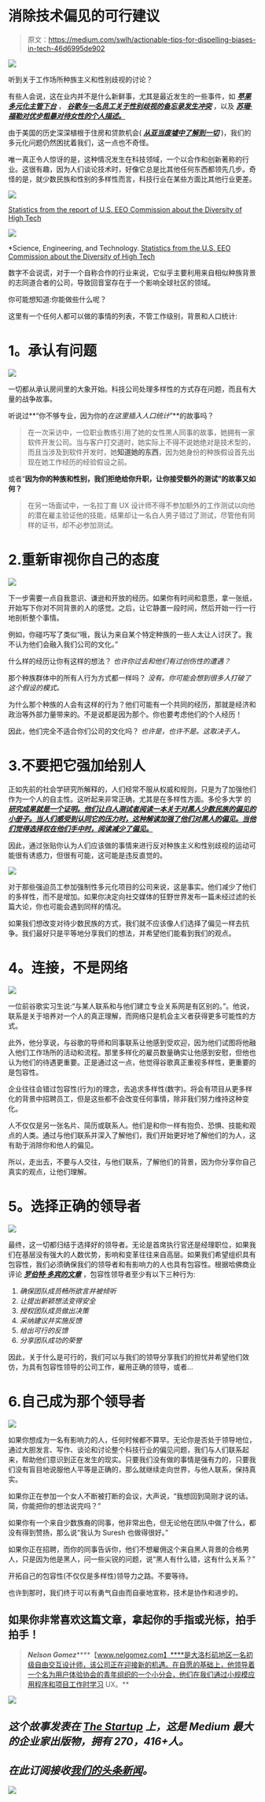 # 消除技术偏见的可行建议

> 原文：<https://medium.com/swlh/actionable-tips-for-dispelling-biases-in-tech-46d6995de902>

![](img/b42147204dcbd213662fdd121162ce8c.png)

听到关于工作场所种族主义和性别歧视的讨论？

有些人会说，这在业内并不是什么新鲜事，尤其是最近发生的一些事件，如 [***苹果多元化主管下台***](https://www.google.com/url?sa=t&rct=j&q=&esrc=s&source=web&cd=1&cad=rja&uact=8&ved=0ahUKEwj8-ISw_tDXAhWKsFQKHbA3DiQQFggrMAA&url=https%3A%2F%2Fnypost.com%2F2017%2F11%2F17%2Fapples-diversity-chief-lasts-just-six-months%2F&usg=AOvVaw0y0i0GybGvJZ13yWUlHgk7) ， [***谷歌与一名员工关于性别歧视的备忘录发生冲突***](https://gizmodo.com/exclusive-heres-the-full-10-page-anti-diversity-screed-1797564320) ，以及 [***苏珊·福勒对优步粗暴对待女性的个人描述。***](https://www.susanjfowler.com/blog/2017/2/19/reflecting-on-one-very-strange-year-at-uber)

由于美国的历史深深植根于住房和贷款机会( [***从亚当废墟中了解到一切***](https://www.facebook.com/truTVAdamRuinsEverything/videos/710617992474278/) )，我们的多元化问题仍然困扰着我们，这一点也不奇怪。

唯一真正令人惊讶的是，这种情况发生在科技领域，一个以合作和创新著称的行业。这很有趣，因为人们谈论技术时，好像它总是比其他任何东西都领先几步。奇怪的是，就少数民族和性别的多样性而言，科技行业在某些方面比其他行业更差。

![](img/e9c8445ba1671b0c125ea4bad457ad69.png)

[Statistics from the report of U.S. EEO Commission about the Diversity of High Tech](https://www.eeoc.gov/eeoc/statistics/reports/hightech/index.cfm#_ftn14)

![](img/fefa762b00719fc5eb8cf9a2200601dc.png)

*Science, Engineering, and Technology. [Statistics from the U.S. EEO Commission about the Diversity of High Tech](https://www.eeoc.gov/eeoc/statistics/reports/hightech/index.cfm#_ftn14)

数字不会说谎，对于一个自称合作的行业来说，它似乎主要利用来自相似种族背景的志同道合者的公司，导致回音室存在于一个影响全球社区的领域。

你可能想知道:你能做些什么呢？

这里有一个任何人都可以做的事情的列表，不管工作级别，背景和人口统计:

# **1。承认有问题**

![](img/9f176bdfb220ddf06662d2921333ce8d.png)

一切都从承认房间里的大象开始。科技公司处理多样性的方式存在问题，而且有大量的战争故事。

听说过**“你不够专业，因为你的*在这里插入人口统计*”**的故事吗？

> 在一次采访中，一位职业教练引用了她的女性黑人同事的故事，她拥有一家软件开发公司。当与客户打交道时，她实际上不得不说她绝对是技术型的，而且当涉及到软件开发时，她**知道她的东西**，因为她身份的种族假设首先出现在她工作经历的经验假设之前。

或者“**因为你的种族和性别，我们拒绝给你升职，让你接受额外的测试”的故事又如何？**

> 在另一场面试中，一名拉丁裔 UX 设计师不得不参加额外的工作测试以向他的潜在雇主验证他的技能，结果却让一名白人男子错过了测试，尽管他有同样的证书，却不必参加测试。

# 2.重新审视你自己的态度

![](img/b0aff5322177578e78362df765934031.png)

下一步需要一点自我意识、谦逊和开放的经历。如果你有时间和意愿，拿一张纸，开始写下你对不同背景的人的感觉。之后，让它静置一段时间，然后开始一行一行地剖析整个事情。

例如，你碰巧写了类似“哦，我认为来自某个特定种族的一些人太让人讨厌了。我不认为他们会融入我们公司的文化。”

什么样的经历让你有这样的想法？ *也许你过去和他们有过创伤性的遭遇？*

那个种族群体中的所有人行为方式都一样吗？ *没有。你可能会想到很多人打破了这个假设的模式。*

为什么那个种族的人会有这样的行为？他们可能有一个共同的经历，那就是经济和政治等外部力量带来的。不是说都是因为那个。你也要考虑他们的个人经历！

因此，他们完全不适合你们公司的文化吗？ *也许是，也许不是。这取决于人。*

# 3.不要把它强加给别人

正如先前的社会学研究所解释的，人们经常不服从权威和规则，只是为了加强他们作为一个人的自主性。这听起来非常正确，尤其是在多样性方面。多伦多大学 的 [***研究成果就是一个证明。他们让白人测试者阅读一本关于对黑人少数民族的偏见的小册子。当人们感受到认同它的压力时，这种解读加强了他们对黑人的偏见。当他们觉得选择权在他们手中时，阅读减少了偏见。***](https://www.researchgate.net/publication/227677080_The_rich_get_richer_Predicting_participation_in_voluntary_diversity_training)

因此，通过张贴你认为人们应该做的事情来进行反对种族主义和性别歧视的运动可能很有诱惑力，但很有可能，这可能是违反直觉的。

![](img/4b0332b95a675694fc0dd10a994e2dab.png)

对于那些强迫员工参加强制性多元化项目的公司来说，这是事实。他们减少了他们的多样性，而不是增加。如果你决定向社交媒体的狂野世界发布一篇未经过滤的长篇大论，你也可能会遇到同样的情况。

如果我们想改变对待少数民族的方式，我们就不应该像人们选择了偏见一样去抗争。我们最好只是平等地分享我们的想法，并希望他们能看到我们的观点。

# **4。连接，不是网络**

![](img/48ad7cef6d62fe16f0bec386e70651d2.png)

一位前谷歌实习生说:“与某人联系和与他们建立专业关系网是有区别的。”。他说，联系是关于培养对一个人的真正理解，而网络只是机会主义者获得更多可能性的方式。

此外，他分享说，与谷歌的导师和同事联系让他感到受欢迎，因为他们试图将他融入他们工作场所的活动和流程。那里多样化的雇员数量确实让他感到安慰，但他也认为他们的待遇更重要。正是通过这一点，他觉得谷歌真正重视多样性，更重要的是包容性。

企业往往会错过包容性(行为)的理念，去追求多样性(数字)。将会有项目从更多样化的背景中招聘员工，但是这些都不会改变任何事情，除非我们努力维持这种变化。

人不仅仅是另一张名片、简历或联系人。他们是和你一样有抱负、恐惧、技能和观点的人类。通过与他们联系并深入了解他们，我们开始更好地了解他们的为人，这有助于消除你和他人的偏见。

所以，走出去，不要与人交往，与他们联系，了解他们的背景，因为你分享你自己真实的观点，让他们理解。

# **5。选择正确的领导者**

![](img/150b917507c0e452bb17492626e07ade.png)

最终，这一切都归结于选择好的领导者。无论是首席执行官还是经理职位，如果我们在基层没有强大的人数优势，影响和变革往往来自高层。如果我们希望组织具有包容性，我们必须确保我们的领导者和有影响力的人也具有包容性。根据哈佛商业评论 [***罗伯特·多宾的文章***](https://hbr.org/2017/02/diversity-doesnt-stick-without-inclusion) ，包容性领导者至少有以下三种行为:

1.  *确保团队成员畅所欲言并被倾听*
2.  *让提出新颖想法变得安全*
3.  *授权团队成员做出决策*
4.  *采纳建议并实施反馈*
5.  *给出可行的反馈*
6.  *分享团队成功的荣誉*

因此，关于什么是可行的，我们可以与我们的领导分享我们的担忧并希望他们效仿，为具有包容性领导的公司工作，雇用正确的领导，或者…

# 6.自己成为那个领导者

![](img/8f43cbfe24c2d68971a54d26b3eccfb8.png)

如果你想成为一名有影响力的人，任何时候都不算早。无论你是否处于领导地位，通过大胆发言、写作、谈论和讨论整个科技行业的偏见问题，我们与人们联系起来，帮助他们意识到正在发生的现实。只要我们没有做的事情是强有力的，只要我们没有盲目地说服他人平等是正确的，那么就继续走向世界，与他人联系，保持真实。

如果你正在参加一个女人不断被打断的会议，大声说，“我想回到简刚才说的话。简，你能把你的想法说完吗？”

如果你有一个来自少数族裔的同事，他非常出色，但无论他在团队中做了什么，都没有得到赞扬，那么说“我认为 Suresh 也做得很好。”

如果你正在招聘，而你的同事告诉你，他们不想雇佣这个来自黑人背景的合格男人，只是因为他是黑人，问一些尖锐的问题，说“黑人有什么错，这有什么关系？”

开拓自己的包容性(不仅仅是多样性)领导力之路。不要等待。

也许到那时，我们终于可以有勇气自由而自豪地宣称，技术是协作和进步的。

## 如果你非常喜欢这篇文章，拿起你的手指或光标，拍手拍手！

> ***Nelson Gomez*******【www.nelgomez.com】****是大洛杉矶地区一名初级自由交互设计师，该公司正在迎接新的机遇。在自愿的基础上，他领导着一个名为用户体验协会的青年组织的一个小分会，他们在我们通过小规模应用程序和项目工作时学习 UX。**

*![](img/731acf26f5d44fdc58d99a6388fe935d.png)*

## *这个故事发表在 [The Startup](https://medium.com/swlh) 上，这是 Medium 最大的企业家出版物，拥有 270，416+人。*

## *在此订阅接收[我们的头条新闻](http://growthsupply.com/the-startup-newsletter/)。*

*![](img/731acf26f5d44fdc58d99a6388fe935d.png)*